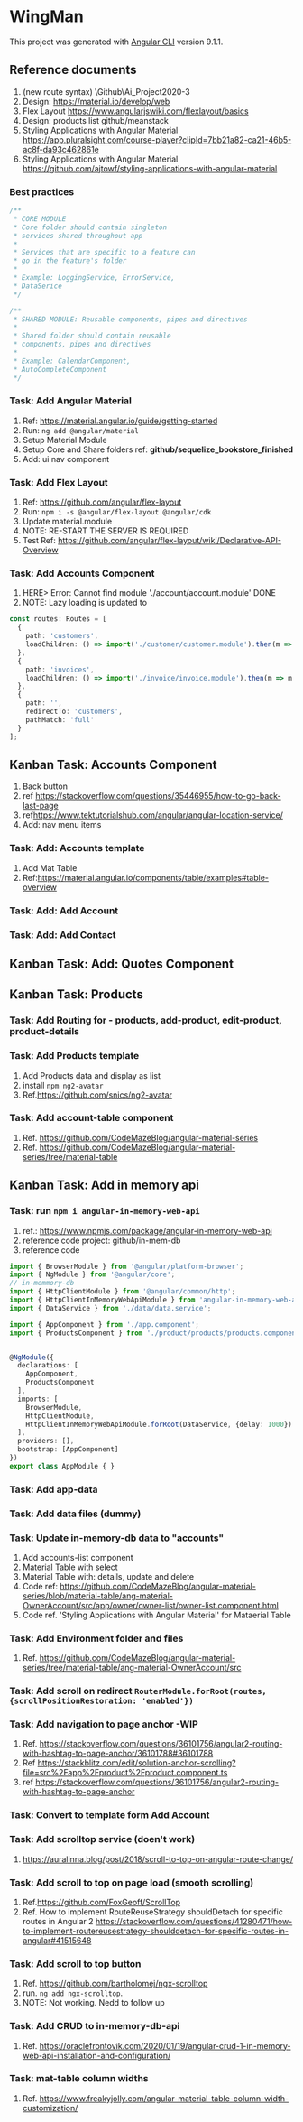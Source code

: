 # WingMan

This project was generated with [Angular CLI](https://github.com/angular/angular-cli) version 9.1.1.

## Reference documents

1. (new route syntax) \Github\Ai_Project2020-3
2. Design: <https://material.io/develop/web>
3. Flex Layout <https://www.angularjswiki.com/flexlayout/basics>
4. Design: products list github/meanstack
5. Styling Applications with Angular Material <https://app.pluralsight.com/course-player?clipId=7bb21a82-ca21-46b5-ac8f-da93c462861e>
6. Styling Applications with Angular Material <https://github.com/ajtowf/styling-applications-with-angular-material>

### Best practices

```Javascript
/**
 * CORE MODULE
 * Core folder should contain singleton
 * services shared throughout app
 *
 * Services that are specific to a feature can
 * go in the feature's folder
 *
 * Example: LoggingService, ErrorService,
 * DataSerice
 */

/**
 * SHARED MODULE: Reusable components, pipes and directives
 *
 * Shared folder should contain reusable
 * components, pipes and directives
 *
 * Example: CalendarComponent,
 * AutoCompleteComponent
 */
```

### Task: Add Angular Material

1. Ref: <https://material.angular.io/guide/getting-started>
2. Run: ```ng add @angular/material```
3. Setup Material Module
4. Setup Core and Share folders ref: **github/sequelize_bookstore_finished**
5. Add: ui nav component

### Task: Add Flex Layout

1. Ref: <https://github.com/angular/flex-layout>
2. Run: ```npm i -s @angular/flex-layout @angular/cdk```
3. Update material.module
4. NOTE: RE-START THE SERVER IS REQUIRED
5. Test Ref: <https://github.com/angular/flex-layout/wiki/Declarative-API-Overview>

### Task: Add Accounts Component

1. HERE> Error: Cannot find module './account/account.module' DONE
2. NOTE: Lazy loading is updated to

```TypeScript
const routes: Routes = [
  {
    path: 'customers',
    loadChildren: () => import('./customer/customer.module').then(m => m.CustomerModule)
  },
  {
    path: 'invoices',
    loadChildren: () => import('./invoice/invoice.module').then(m => m.InvoiceModule)
  },
  {
    path: '',
    redirectTo: 'customers',
    pathMatch: 'full'
  }
];
```

## Kanban Task: Accounts Component

1. Back button
2. ref <https://stackoverflow.com/questions/35446955/how-to-go-back-last-page>
3. ref<https://www.tektutorialshub.com/angular/angular-location-service/>
4. Add: nav menu items

### Task: Add: Accounts template

1. Add Mat Table
2. Ref:<https://material.angular.io/components/table/examples#table-overview>

### Task: Add: Add Account

### Task: Add: Add Contact

## Kanban Task: Add: Quotes Component

## Kanban Task: Products

### Task: Add Routing for - products, add-product, edit-product, product-details

### Task: Add Products template

1. Add Products data and display as list
2. install ```npm ng2-avatar```
3. Ref.<https://github.com/snics/ng2-avatar>

### Task: Add account-table component

1. Ref. <https://github.com/CodeMazeBlog/angular-material-series>
2. Ref. <https://github.com/CodeMazeBlog/angular-material-series/tree/material-table>

## Kanban Task: Add in memory api

### Task: run ```npm i angular-in-memory-web-api```

1. ref.: <https://www.npmjs.com/package/angular-in-memory-web-api>
2. reference code project: github/in-mem-db
3. reference code

```Typescript
import { BrowserModule } from '@angular/platform-browser';
import { NgModule } from '@angular/core';
// in-memmory-db
import { HttpClientModule } from '@angular/common/http';
import { HttpClientInMemoryWebApiModule } from 'angular-in-memory-web-api';
import { DataService } from './data/data.service';

import { AppComponent } from './app.component';
import { ProductsComponent } from './product/products/products.component'; // TODO: change to accounts


@NgModule({
  declarations: [
    AppComponent,
    ProductsComponent
  ],
  imports: [
    BrowserModule,
    HttpClientModule,
    HttpClientInMemoryWebApiModule.forRoot(DataService, {delay: 1000})
  ],
  providers: [],
  bootstrap: [AppComponent]
})
export class AppModule { }
```

### Task: Add app-data

### Task: Add data files (dummy)

### Task: Update  in-memory-db data to "accounts"

1. Add accounts-list component
2. Material Table with select
3. Material Table with: details, update and delete
4. Code ref: <https://github.com/CodeMazeBlog/angular-material-series/blob/material-table/ang-material-OwnerAccount/src/app/owner/owner-list/owner-list.component.html>
5. Code ref. 'Styling Applications with Angular Material' for Mataerial Table

### Task: Add Environment folder and files

1. Ref. <https://github.com/CodeMazeBlog/angular-material-series/tree/material-table/ang-material-OwnerAccount/src>

### Task: Add scroll on redirect ```RouterModule.forRoot(routes, {scrollPositionRestoration: 'enabled'})```

### Task: Add navigation to page anchor -WIP

1. Ref. <https://stackoverflow.com/questions/36101756/angular2-routing-with-hashtag-to-page-anchor/36101788#36101788>
2. Ref <https://stackblitz.com/edit/solution-anchor-scrolling?file=src%2Fapp%2Fproduct%2Fproduct.component.ts>
3. ref <https://stackoverflow.com/questions/36101756/angular2-routing-with-hashtag-to-page-anchor>

### Task: Convert to template form Add Account

### Task: Add scrolltop service (doen't work)

1. <https://auralinna.blog/post/2018/scroll-to-top-on-angular-route-change/>

### Task: Add scroll to top on page load (smooth scrolling)

1. Ref.<https://github.com/FoxGeoff/ScrollTop>
2. Ref. How to implement RouteReuseStrategy shouldDetach for specific routes in Angular 2 <https://stackoverflow.com/questions/41280471/how-to-implement-routereusestrategy-shoulddetach-for-specific-routes-in-angular#41515648>

### Task: Add scroll to top button

1. Ref. <https://github.com/bartholomej/ngx-scrolltop>
2. run. ```ng add ngx-scrolltop```.
3. NOTE: Not working. Nedd to follow up

### Task: Add CRUD to in-memory-db-api

1. Ref. <https://oraclefrontovik.com/2020/01/19/angular-crud-1-in-memory-web-api-installation-and-configuration/>

### Task: mat-table column widths

1. Ref. <https://www.freakyjolly.com/angular-material-table-column-width-customization/>
